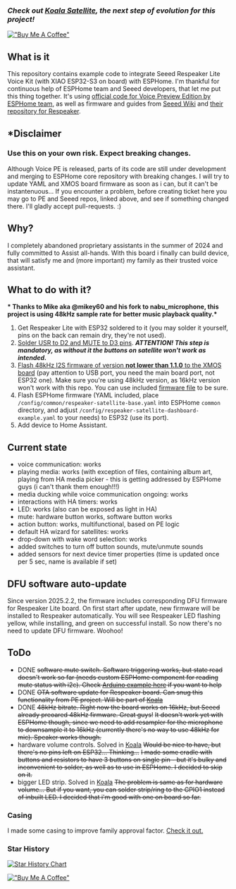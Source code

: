### _Check out [Koala Satellite](https://github.com/formatBCE/Koala-Satellite), the next step of evolution for this project!_

[!["Buy Me A Coffee"](https://www.buymeacoffee.com/assets/img/custom_images/orange_img.png)](https://www.buymeacoffee.com/formatbce)

## What is it
This repository contains example code to integrate Seeed Respeaker Lite Voice Kit (with XIAO ESP32-S3 on board) with ESPHome.
I'm thankful for continuous help of ESPHome team and Seeed developers, that let me put this thing together. 
It's using [official code for Voice Preview Edition by ESPHome team](https://github.com/esphome/home-assistant-voice-pe), as well as firmware and guides from [Seeed Wiki](https://wiki.seeedstudio.com/xiao_respeaker/) and [their repository for Respeaker](https://github.com/respeaker/ReSpeaker_Lite/tree/master).

## *Disclaimer
### Use this on your own risk. Expect breaking changes.
Although Voice PE is released, parts of its code are still under development and merging to ESPHome core repository with breaking changes. I will try to update YAML and XMOS board firmware as soon as i can, but it can't be instantenuous...
If you encounter a problem, before creating ticket here you may go to PE and Seeed repos, linked above, and see if something changed there. I'll gladly accept pull-requests. :)

## Why?
I completely abandoned proprietary assistants in the summer of 2024 and fully committed to Assist all-hands.
With this board i finally can build device, that will satisfy me and (more important) my family as their trusted voice assistant.

## What to do with it?
__* Thanks to Mike aka @mikey60 and his fork to nabu_microphone, this project is using 48kHz sample rate for better music playback quality.*__
1. Get Respeaker Lite with ESP32 soldered to it (you may solder it yourself, pins on the back can remain dry, they're not used).
2. [Solder USR to D2 and MUTE to D3 pins](https://wiki.seeedstudio.com/respeaker_button/). _**ATTENTION! This step is mandatory, as without it the buttons on satellite won't work as intended.**_
3. [Flash 48kHz I2S firmware of version **not lower than 1.1.0** to the XMOS board](https://wiki.seeedstudio.com/xiao_respeaker/#flash-the-i2s-firmware) (pay attention to USB port, you need the main board port, not ESP32 one). Make sure you're using 48kHz version, as 16kHz version won't work with this repo. You can use included [firmware file](/respeaker_lite_i2s_dfu_firmware_48k_v1.1.0.bin) to be sure.
5. Flash ESPHome firmware (YAML included, place `/config/common/respeaker-satellite-base.yaml` into ESPHome `common` directory, and adjust `/config/respeaker-satellite-dashboard-example.yaml` to your needs) to ESP32 (use its port).
6. Add device to Home Assistant.

## Current state
- voice communication: works
- playing media: works (with exception of files, containing album art, playing from HA media picker - this is getting addressed by ESPHome guys (i can't thank them enough!!!)
- media ducking while voice communication ongoing: works
- interactions with HA timers: works
- LED: works (also can be exposed as light in HA)
- mute: hardware button works, software button works
- action button: works, multifunctional, based on PE logic
- default HA wizard for satellites: works
- drop-down with wake word selection: works
- added switches to turn off button sounds, mute/unmute sounds
- added sensors for next device timer properties (time is updated once per 5 sec, name is available if set)

## DFU software auto-update
Since version 2025.2.2, the firmware includes corresponding DFU firmware for Respeaker Lite board. On first start after update, new firmware will be installed to Respeaker automatically. You will see Respeaker LED flashing yellow, while installing, and green on successful install. So now there's no need to update DFU firmware. Woohoo!

## ToDo
- DONE ~~software mute switch. Software triggering works, but state read doesn't work so far (needs custom ESPHome component for reading mute status with i2c). Check [Arduino example here](https://github.com/respeaker/ReSpeaker_Lite/blob/master/xiao_esp32s3_examples/xiao_i2c_get_register_value/xiao_i2c_get_register_value.ino#L55) if you want to help~~
- DONE ~~OTA software update for Respeaker board. Can snug this functionality from PE project. Will be part of [Koala](https://github.com/formatBCE/Koala-Satellite)~~
- DONE ~~48kHz bitrate. Right now the board works on 16kHz, but Seeed already preoared 48kHz firmware. Great guys!~~
  ~~It doesn't work yet with ESPHome though, since we need to add resampler for the microphone to downsample it to 16kHz (currently there's no way to use 48kHz for mic). Speaker works though.~~
- hardware volume controls. Solved in [Koala](https://github.com/formatBCE/Koala-Satellite) ~~Would be nice to have, but there's no pins left on ESP32... Thinking...~~ ~~I made some cradle with buttons and resistors to have 3 buttons on single pin - but it's bulky and inconvenient to solder, as well as to use in ESPHome. I decided to skip on it.~~
- bigger LED strip. Solved in [Koala](https://github.com/formatBCE/Koala-Satellite) ~~The problem is same as for hardware volume... But if you want, you can solder strip/ring to the GPIO1 instead of inbuilt LED. I decided that i'm good with one on board so far.~~

### Casing
I made some casing to improve family approval factor. [Check it out.](casing/Casing.md)

### Star History

[![Star History Chart](https://api.star-history.com/svg?repos=formatBCE/Koala-Satellite,formatBCE/Respeaker-Lite-ESPHome-integration&type=Date)](https://www.star-history.com/#formatBCE/Koala-Satellite&formatBCE/Respeaker-Lite-ESPHome-integration&Date)


[!["Buy Me A Coffee"](https://www.buymeacoffee.com/assets/img/custom_images/orange_img.png)](https://www.buymeacoffee.com/formatbce)
